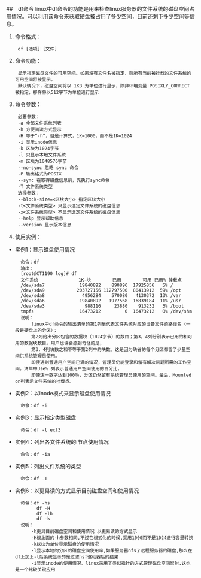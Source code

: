 ##　df命令
linux中df命令的功能是用来检查linux服务器的文件系统的磁盘空间占用情况。可以利用该命令来获取硬盘被占用了多少空间，目前还剩下多少空间等信息。

1. 命令格式：

        df [选项] [文件]
2. 命令功能：

        显示指定磁盘文件的可用空间。如果没有文件名被指定，则所有当前被挂载的文件系统的可用空间将被显示。
        默认情况下，磁盘空间将以 1KB 为单位进行显示，除非环境变量 POSIXLY_CORRECT 被指定，那样将以512字节为单位进行显示
3. 命令参数：

        必要参数：
        -a 全部文件系统列表
        -h 方便阅读方式显示
        -H 等于“-h”，但是计算式，1K=1000，而不是1K=1024
        -i 显示inode信息
        -k 区块为1024字节
        -l 只显示本地文件系统
        -m 区块为1048576字节
        --no-sync 忽略 sync 命令
        -P 输出格式为POSIX
        --sync 在取得磁盘信息前，先执行sync命令
        -T 文件系统类型
        选择参数：
        --block-size=<区块大小> 指定区块大小
        -t<文件系统类型> 只显示选定文件系统的磁盘信息
        -x<文件系统类型> 不显示选定文件系统的磁盘信息
        --help 显示帮助信息
        --version 显示版本信息
4. 使用实例：

* 实例1：显示磁盘使用情况

        命令：df
        输出：
        [root@CT1190 log]# df
        文件系统               1K-块        已用        可用 已用% 挂载点
        /dev/sda7             19840892    890896  17925856   5% /
        /dev/sda9            203727156 112797500  80413912  59% /opt
        /dev/sda8              4956284    570080   4130372  13% /var
        /dev/sda6             19840892   1977568  16839184  11% /usr
        /dev/sda3               988116     23880    913232   3% /boot
        tmpfs                 16473212         0  16473212   0% /dev/shm
        说明：
            linux中df命令的输出清单的第1列是代表文件系统对应的设备文件的路径名（一般是硬盘上的分区）；
            第2列给出分区包含的数据块（1024字节）的数目；第3，4列分别表示已用的和可用的数据块数目。用户也许会感到奇怪的是，
            第3，4列块数之和不等于第2列中的块数。这是因为缺省的每个分区都留了少量空间供系统管理员使用。
            即使遇到普通用户空间已满的情况，管理员仍能登录和留有解决问题所需的工作空间。清单中Use% 列表示普通用户空间使用的百分比，
            即使这一数字达到100％，分区仍然留有系统管理员使用的空间。最后，Mounted on列表示文件系统的挂载点。
* 实例2：以inode模式来显示磁盘使用情况

        命令：df -i
* 实例3：显示指定类型磁盘

        命令：df -t ext3
* 实例4：列出各文件系统的i节点使用情况

        命令：df -ia
* 实例5：列出文件系统的类型

        命令：df -T
* 实例6：以更易读的方式显示目前磁盘空间和使用情况

        命令：df -hs
              df -H
              df -lh
              df -k
        说明：
            -h更具目前磁盘空间和使用情况 以更易读的方式显示
            -H根上面的-h参数相同,不过在根式化的时候,采用1000而不是1024进行容量转换
            -k以块为单位显示磁盘的使用情况
            -l显示本地的分区的磁盘空间使用率,如果服务器nfs了远程服务器的磁盘,那么在df上加上-l后系统显示的是过滤nsf驱动器后的结果
            -i显示inode的使用情况。linux采用了类似指针的方式管理磁盘空间影射.这也是一个比较关键应用
